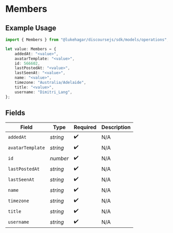 # Members

## Example Usage

```typescript
import { Members } from "@lukehagar/discoursejs/sdk/models/operations";

let value: Members = {
    addedAt: "<value>",
    avatarTemplate: "<value>",
    id: 566602,
    lastPostedAt: "<value>",
    lastSeenAt: "<value>",
    name: "<value>",
    timezone: "Australia/Adelaide",
    title: "<value>",
    username: "Dimitri_Lang",
};
```

## Fields

| Field              | Type               | Required           | Description        |
| ------------------ | ------------------ | ------------------ | ------------------ |
| `addedAt`          | *string*           | :heavy_check_mark: | N/A                |
| `avatarTemplate`   | *string*           | :heavy_check_mark: | N/A                |
| `id`               | *number*           | :heavy_check_mark: | N/A                |
| `lastPostedAt`     | *string*           | :heavy_check_mark: | N/A                |
| `lastSeenAt`       | *string*           | :heavy_check_mark: | N/A                |
| `name`             | *string*           | :heavy_check_mark: | N/A                |
| `timezone`         | *string*           | :heavy_check_mark: | N/A                |
| `title`            | *string*           | :heavy_check_mark: | N/A                |
| `username`         | *string*           | :heavy_check_mark: | N/A                |